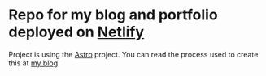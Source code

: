 # Repo for my blog and portfolio deployed on [Netlify](https://dauwbot.netlify.app/)

Project is using the [Astro](https://astro.build/) project. You can read the process used to create this at [my blog](https://dauwbot.netlify.app/blog/)